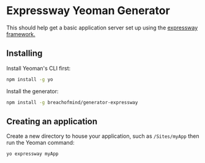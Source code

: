 # Expressway Yeoman Generator

This should help get a basic application server set up using the [expressway framework.](https://github.com/breachofmind/expressway)

## Installing

Install Yeoman's CLI first:
```bash
npm install -g yo
```

Install the generator:
```bash
npm install -g breachofmind/generator-expressway
```

## Creating an application

Create a new directory to house your application, such as `/Sites/myApp` then run the Yeoman command:
```bash
yo expressway myApp
```